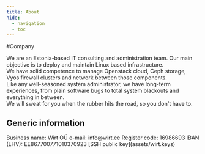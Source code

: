 ```yaml
---
title: About
hide:
  - navigation
  - toc
---
```

#Company

We are an Estonia-based IT consulting and administration team. Our main objective is to deploy and maintain Linux based infrastructure.  
We have solid competence to manage Openstack cloud, Ceph storage, Vyos firewall clusters and network between those components.  
Like any well-seasoned system administrator, we have long-term experiences, from plain software bugs to total system blackouts and everything in between.  
We will sweat for you when the rubber hits the road, so you don't have to.  


<h2>Generic information</h2>
Business name:	Wirt OÜ  
e-mail: 	info@wirt.ee  
Register code:	16986693  
IBAN (LHV):	EE867700771010370923   
[SSH public key](assets/wirt.keys)
